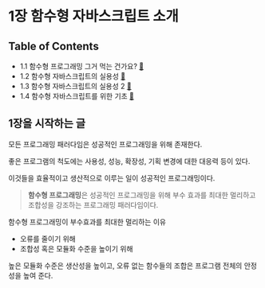 # 1장 함수형 자바스크립트 소개

## Table of Contents

- 1.1 함수형 프로그래밍 그거 먹는 건가요? [:link:](chapter1-1/README.md)
- 1.2 함수형 자바스크립트의 실용성 [:link:](chapter1-2/README.md)
- 1.3 함수형 자바스크립트의 실용성 2 [:link:](chapter1-3/README.md)
- 1.4 함수형 자바스크립트를 위한 기초 [:link:](chapter1-4/README.md)

## 1장을 시작하는 글

모든 프로그래밍 패러다임은 성공적인 프로그래밍을 위해 존재한다.

좋은 프로그램의 척도에는 사용성, 성능, 확장성, 기획 변경에 대한 대응력 등이 있다.

이것들을 효율적이고 생산적으로 이루는 일이 성공적인 프로그래밍이다.

> **함수형 프로그래밍**은 성공적인 프로그래밍을 위해 부수 효과를 최대한 멀리하고 조합성을 강조하는 프로그래밍 패러다임이다.

함수형 프로그래밍이 부수효과를 최대한 멀리하는 이유

- 오류를 줄이기 위해
- 조합성 혹은 모듈화 수준을 높이기 위해

높은 모듈화 수준은 생산성을 높이고, 오류 없는 함수들의 조합은 프로그램 전체의 안정성을 높여 준다.
